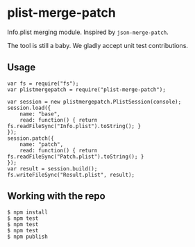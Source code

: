 # plist-merge-patch
Info.plist merging module.
Inspired by `json-merge-patch`.

The tool is still a baby.
We gladly accept unit test contributions.

## Usage
```
var fs = require("fs");
var plistmergepatch = require("plist-merge-patch");

var session = new plistmergepatch.PlistSession(console);
session.load({
	name: "base",
	read: function() { return fs.readFileSync("Info.plist").toString(); }
});
session.patch({
	name: "patch",
	read: function() { return fs.readFileSync("Patch.plist").toString(); }
});
var result = session.build();
fs.writeFileSync("Result.plist", result);
```

## Working with the repo
```
$ npm install
$ npm test
$ npm test
$ npm test
$ npm publish
```